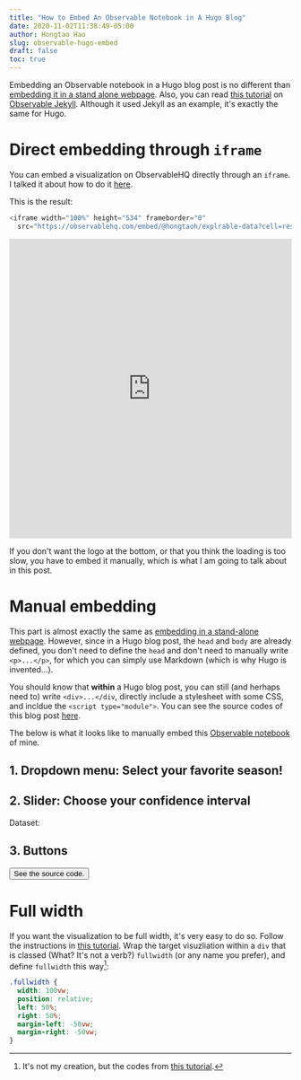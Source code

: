 ```yaml
---
title: "How to Embed An Observable Notebook in A Hugo Blog"
date: 2020-11-02T11:38:49-05:00
author: Hongtao Hao
slug: observable-hugo-embed
draft: false
toc: true
---
```

Embedding an Observable notebook in a Hugo blog post is no different than [embedding it in a stand alone webpage](/en/2020/11/02/exporting-observable-notebook/). Also, you can read [this tutorial](https://visionscarto.net/observable-jekyll/) on [Observable Jekyll](https://visionscarto.net/observable-jekyll/). Although it used Jekyll as an example, it's exactly the same for Hugo. 

# Direct embedding through `iframe`

You can embed a visualization on ObservableHQ directly through an `iframe`. I talked it about how to do it [here](en/2020/11/02/exporting-observable-notebook/#embed-directly-via-iframe).

This is the result:

```js
<iframe width="100%" height="534" frameborder="0"
  src="https://observablehq.com/embed/@hongtaoh/explrable-data?cell=reset&cell=add&cell=D_chart"></iframe>
```
<iframe width="100%" height="534" frameborder="0"
  src="https://observablehq.com/embed/@hongtaoh/explrable-data?cell=reset&cell=add&cell=D_chart"></iframe>

If you don't want the logo at the bottom, or that you think the loading is too slow, you have to embed it manually, which is what I am going to talk about in this post. 

# Manual embedding

This part is almost exactly the same as [embedding in a stand-alone webpage](en/2020/11/02/exporting-observable-notebook/#embed-manually). However, since in a Hugo blog post, the `head` and `body` are already defined, you don't need to define the `head` and don't need to manually write `<p>...</p>`, for which you can simply use Markdown (which is why Hugo is invented...).

You should know that **within** a Hugo blog post, you can still (and herhaps need to) write `<div>...</div`, directly include a stylesheet with some CSS, and incldue the `<script type="module">`. You can see the source codes of this blog post [here](https://raw.githubusercontent.com/hongtaoh/hongtaoh.github.io/sources/content/en/blog/2020-11-02-embed-observable-notebook-in-blogs.md).

The below is what it looks like to manually embed this [Observable notebook](https://observablehq.com/@hongtaoh/explrable-data) of mine. 

## 1. Dropdown menu: Select your favorite season!

<div>
      <div id="viewof-season"></div>
      <div id="TimeSeason"></div>
</div>

## 2. Slider: Choose your confidence interval

<div>
      <div id="viewof-CI"></div>
      Dataset: <div id="dataset"></div>
      <div id="CIbody"></div>
</div>

## 3. Buttons

<div>
      <div id="add"></div>
      <div id="reset"></div>
      <div id="chart"></div>
      <button type="button" onclick="window.location.href='https://observablehq.com/@hongtaoh/explrable-data#D_chart';">See the source code.</button>
</div>

# Full width

If you want the visualization to be full width, it's very easy to do so. Follow the instructions in [this tutorial](https://visionscarto.net/observable-jekyll/). Wrap the target visuzliation within a `div` that is classed (What? It's not a verb?) `fullwidth` (or any name you prefer), and define `fullwidth` this way[^1]:

```css
.fullwidth {
  width: 100vw;
  position: relative;
  left: 50%;
  right: 50%;
  margin-left: -50vw;
  margin-right: -50vw;
}
```

[^1]: It's not my creation, but the codes from [this tutorial](https://visionscarto.net/observable-jekyll/).

<style>
 #chart,
 #add,
 #reset {
        margin-bottom: 10px;
      }
</style>


<script type="module">
      import {Runtime, Inspector} from "https://cdn.jsdelivr.net/npm/@observablehq/runtime@4/dist/runtime.js";
      import notebook from "https://api.observablehq.com/@hongtaoh/explrable-data.js?v=3";

      function render(_node, value) {
        if (!(value instanceof Element)) {
          const el = document.createElement("span");
          el.innerHTML = value;
          value = el;
        }
        if (_node.firstChild !== value) {
          if (_node.firstChild) {
            while (_node.lastChild !== _node.firstChild) _node.removeChild(_node.lastChild);
            _node.replaceChild(value, _node.firstChild);
          } else {
            _node.appendChild(value);
          }
        }
      }
      
      const renders = {
      	"viewof season": "#viewof-season",
        "TimeSeason": "#TimeSeason",
        "viewof CI": "#viewof-CI",
        "CIbody": "#CIbody",
        "dataset": "#dataset",
        "reset": "#reset",
        "add": "#add",
        "D_chart": "#chart",
      }

      
      const runtime = new Runtime();
      const main = runtime.module(notebook, name => {
        const selector = renders[name];
        if (selector) {
          return {fulfilled: (value) => render(document.querySelector(selector), value)}
        } else {
          return true;
        }
      });
      
  	</script>
